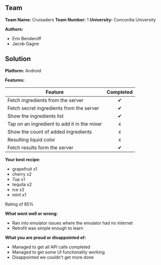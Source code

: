 ## Team

**Team Name:** Cruisaders
**Team Number:** 1
**University:** Concordia University

**Authors:**
- Erin Benderoff
- Jacob Gagne

## Solution

**Platform:** Android

**Features:**

| Feature                                         | Completed |
| ----------------------------------------------- |:---------:|
| Fetch ingredients from the server               | ✔         |
| Fetch secret ingredients from the server        | ✔         |
| Show the ingredients list                       | ✔         |
| Tap on an ingredient to add it in the mixer     | x         |
| Show the count of added ingredients             | x         |
| Resulting liquid color                          | x         |
| Fetch results form the server                   | ✔         |

**Your best recipe:**
- grapefruit x1
- cherry x2
- 7up x1
- tequila x2
- ice x2
- mint x1

Rating of 85% 

**What went well or wrong:**

- Ran into emulator issues where the emulator had no internet
- Retrofit was simple enough to learn

**What you are proud or disappointed of:**

- Managed to get all API calls completed
- Managed to get some UI functionality working
- Disappointed we couldn't get more done
